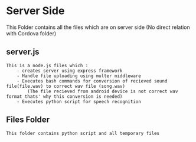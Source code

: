 # Server Side

This Folder contains all the files which are on server side (No direct relation with Cordova folder)

## server.js
```
This is a node.js files which :
	- creates server using express framework 
	- Handle file uploading using multer middleware 
	- Executes bash commands for conversion of recieved sound file(file.wav) to correct wav file (song.wav)
		(The file recieved from android device is not correct wav format thats' why this conversion is needed)
	- Executes python script for speech recognition 

```

## Files Folder 
	
``` 
This folder contains python script and all temporary files
```